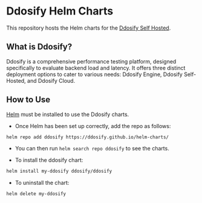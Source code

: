 # Ddosify Helm Charts

This repository hosts the Helm charts for the [Ddosify Self Hosted](https://github.com/ddosify/ddosify/tree/master/selfhosted).

## What is Ddosify?
Ddosify is a comprehensive performance testing platform, designed specifically to evaluate backend load and latency. It offers three distinct deployment options to cater to various needs: Ddosify Engine, Ddosify Self-Hosted, and Ddosify Cloud.


## How to Use

[Helm](https://helm.sh/docs/intro/install/) must be installed to use the Ddosify charts.

- Once Helm has been set up correctly, add the repo as follows:

```bash
helm repo add ddosify https://ddosify.github.io/helm-charts/
```

- You can then run `helm search repo ddosify` to see the charts.

- To install the ddosify chart:

```bash
helm install my-ddosify ddosify/ddosify
```

- To uninstall the chart:

```bash
helm delete my-ddosify
```

